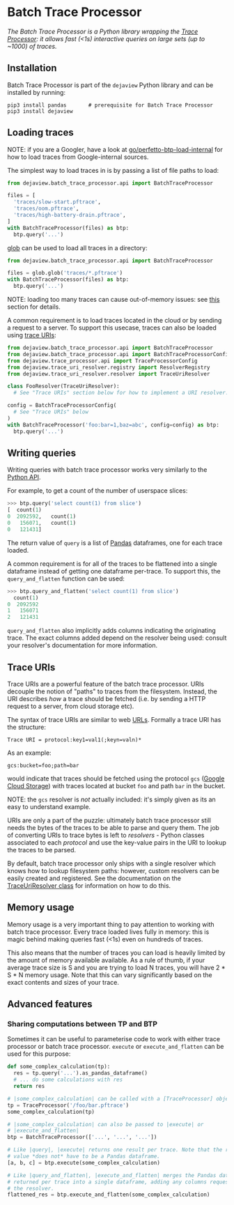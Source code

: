 # Batch Trace Processor

_The Batch Trace Processor is a Python library wrapping the
[Trace Processor](/docs/analysis/trace-processor.md): it allows fast (<1s)
interactive queries on large sets (up to ~1000) of traces._

## Installation

Batch Trace Processor is part of the `dejaview` Python library and can be
installed by running:

```shell
pip3 install pandas       # prerequisite for Batch Trace Processor
pip3 install dejaview
```

## Loading traces
NOTE: if you are a Googler, have a look at
[go/perfetto-btp-load-internal](http://goto.corp.google.com/perfetto-btp-load-internal) for how to load traces from Google-internal sources.

The simplest way to load traces in is by passing a list of file paths to load:
```python
from dejaview.batch_trace_processor.api import BatchTraceProcessor

files = [
  'traces/slow-start.pftrace',
  'traces/oom.pftrace',
  'traces/high-battery-drain.pftrace',
]
with BatchTraceProcessor(files) as btp:
  btp.query('...')
```

[glob](https://docs.python.org/3/library/glob.html) can be used to load
all traces in a directory:
```python
from dejaview.batch_trace_processor.api import BatchTraceProcessor

files = glob.glob('traces/*.pftrace')
with BatchTraceProcessor(files) as btp:
  btp.query('...')
```

NOTE: loading too many traces can cause out-of-memory issues: see
[this](/docs/analysis/batch-trace-processor#memory-usage) section for details.

A common requirement is to load traces located in the cloud or by sending
a request to a server. To support this usecase, traces can also be loaded
using [trace URIs](/docs/analysis/batch-trace-processor#trace-uris):
```python
from dejaview.batch_trace_processor.api import BatchTraceProcessor
from dejaview.batch_trace_processor.api import BatchTraceProcessorConfig
from dejaview.trace_processor.api import TraceProcessorConfig
from dejaview.trace_uri_resolver.registry import ResolverRegistry
from dejaview.trace_uri_resolver.resolver import TraceUriResolver

class FooResolver(TraceUriResolver):
  # See "Trace URIs" section below for how to implement a URI resolver.

config = BatchTraceProcessorConfig(
  # See "Trace URIs" below
)
with BatchTraceProcessor('foo:bar=1,baz=abc', config=config) as btp:
  btp.query('...')
```

## Writing queries
Writing queries with batch trace processor works very similarly to the
[Python API](/docs/analysis/batch-trace-processor#python-api).

For example, to get a count of the number of userspace slices:
```python
>>> btp.query('select count(1) from slice')
[  count(1)
0  2092592,   count(1)
0   156071,   count(1)
0   121431]
```
The return value of `query` is a list of [Pandas](https://pandas.pydata.org/)
dataframes, one for each trace loaded.

A common requirement is for all of the traces to be flattened into a
single dataframe instead of getting one dataframe per-trace. To support this,
the `query_and_flatten` function can be used:
```python
>>> btp.query_and_flatten('select count(1) from slice')
  count(1)
0  2092592
1   156071
2   121431
```

`query_and_flatten` also implicitly adds columns indicating the originating
trace. The exact columns added depend on the resolver being used: consult your
resolver's documentation for more information.

## Trace URIs
Trace URIs are a powerful feature of the batch trace processor. URIs decouple
the notion of "paths" to traces from the filesystem. Instead, the URI
describes *how* a trace should be fetched (i.e. by sending a HTTP request
to a server, from cloud storage etc).

The syntax of trace URIs are similar to web
[URLs](https://en.wikipedia.org/wiki/URL). Formally a trace URI has the
structure:
```
Trace URI = protocol:key1=val1(;keyn=valn)*
```

As an example:
```
gcs:bucket=foo;path=bar
```
would indicate that traces should be fetched using the protocol `gcs`
([Google Cloud Storage](https://cloud.google.com/storage)) with traces
located at bucket `foo` and path `bar` in the bucket.

NOTE: the `gcs` resolver is *not* actually included: it's simply given as its
an easy to understand example.

URIs are only a part of the puzzle: ultimately batch trace processor still needs
the bytes of the traces to be able to parse and query them. The job of
converting URIs to trace bytes is left to *resolvers* - Python
classes associated to each *protocol* and use the key-value pairs in the URI
to lookup the traces to be parsed.

By default, batch trace processor only ships with a single resolver which knows
how to lookup filesystem paths: however, custom resolvers can be easily
created and registered. See the documentation on the
[TraceUriResolver class](https://cs.android.com/android/platform/superproject/main/+/main:external/perfetto/python/perfetto/trace_uri_resolver/resolver.py;l=56?q=resolver.py)
for information on how to do this.

## Memory usage
Memory usage is a very important thing to pay attention to working with batch
trace processor. Every trace loaded lives fully in memory: this is magic behind
making queries fast (<1s) even on hundreds of traces.

This also means that the number of traces you can load is heavily limited by
the amount of memory available available. As a rule of thumb, if your
average trace size is S and you are trying to load N traces, you will have
2 * S * N memory usage. Note that this can vary significantly based on the
exact contents and sizes of your trace.

## Advanced features
### Sharing computations between TP and BTP
Sometimes it can be useful to parameterise code to work with either trace
processor or batch trace processor. `execute` or `execute_and_flatten`
can be used for this purpose:
```python
def some_complex_calculation(tp):
  res = tp.query('...').as_pandas_dataframe()
  # ... do some calculations with res
  return res

# |some_complex_calculation| can be called with a [TraceProcessor] object:
tp = TraceProcessor('/foo/bar.pftrace')
some_complex_calculation(tp)

# |some_complex_calculation| can also be passed to |execute| or
# |execute_and_flatten|
btp = BatchTraceProcessor(['...', '...', '...'])

# Like |query|, |execute| returns one result per trace. Note that the returned
# value *does not* have to be a Pandas dataframe.
[a, b, c] = btp.execute(some_complex_calculation)

# Like |query_and_flatten|, |execute_and_flatten| merges the Pandas dataframes
# returned per trace into a single dataframe, adding any columns requested by
# the resolver.
flattened_res = btp.execute_and_flatten(some_complex_calculation)
```
